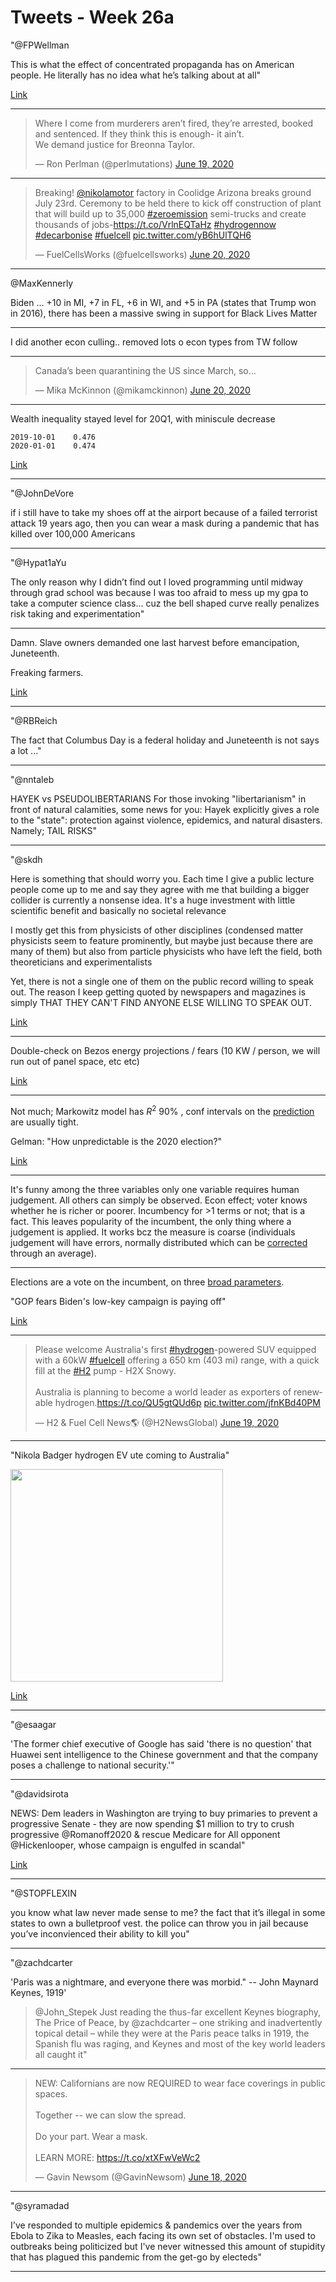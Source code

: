 # Tweets - Week 26a

"@FPWellman

This is what the effect of concentrated propaganda has on American
people. He literally has no idea what he’s talking about at all"

[Link](https://mobile.twitter.com/FPWellman/status/1274517577138688000)

---

<blockquote class="twitter-tweet"><p lang="en" dir="ltr">Where I come from murderers aren’t fired, they’re arrested, booked and sentenced. If they think this is enough- it ain’t. <br>We demand justice for Breonna Taylor.</p>&mdash; Ron Perlman (@perlmutations) <a href="https://twitter.com/perlmutations/status/1274036992834060288?ref_src=twsrc%5Etfw">June 19, 2020</a></blockquote> <script async src="https://platform.twitter.com/widgets.js" charset="utf-8"></script>

---

<blockquote class="twitter-tweet"><p lang="en" dir="ltr">Breaking! <a href="https://twitter.com/nikolamotor?ref_src=twsrc%5Etfw">@nikolamotor</a> factory in Coolidge Arizona breaks ground July 23rd. Ceremony to be held there to kick off construction of plant that will build up to 35,000 <a href="https://twitter.com/hashtag/zeroemission?src=hash&amp;ref_src=twsrc%5Etfw">#zeroemission</a> semi-trucks and create thousands of jobs-<a href="https://t.co/VrlnEQTaHz">https://t.co/VrlnEQTaHz</a> <a href="https://twitter.com/hashtag/hydrogennow?src=hash&amp;ref_src=twsrc%5Etfw">#hydrogennow</a> <a href="https://twitter.com/hashtag/decarbonise?src=hash&amp;ref_src=twsrc%5Etfw">#decarbonise</a> <a href="https://twitter.com/hashtag/fuelcell?src=hash&amp;ref_src=twsrc%5Etfw">#fuelcell</a> <a href="https://t.co/yB6hUlTQH6">pic.twitter.com/yB6hUlTQH6</a></p>&mdash; FuelCellsWorks (@fuelcellsworks) <a href="https://twitter.com/fuelcellsworks/status/1274352998655950848?ref_src=twsrc%5Etfw">June 20, 2020</a></blockquote> <script async src="https://platform.twitter.com/widgets.js" charset="utf-8"></script>

---

@MaxKennerly

Biden ...  +10 in MI, +7 in FL, +6 in WI, and +5 in PA (states that Trump won in 2016), there has been a massive swing in support for Black Lives Matter

---

I did another econ culling.. removed lots o econ types from TW follow

---


<blockquote class="twitter-tweet"><p lang="en" dir="ltr">Canada’s been quarantining the US since March, so...</p>&mdash; Mika McKinnon (@mikamckinnon) <a href="https://twitter.com/mikamckinnon/status/1274408268635369473?ref_src=twsrc%5Etfw">June 20, 2020</a></blockquote> <script async src="https://platform.twitter.com/widgets.js" charset="utf-8"></script>

---

Wealth inequality stayed level for 20Q1, with miniscule decrease

```
2019-10-01    0.476
2020-01-01    0.474
```

[Link](https://muratk3n.github.io/thirdwave/en/2019/05/stats.html#gini)

---

"@JohnDeVore

if i still have to take my shoes off at the airport because of a
failed terrorist attack 19 years ago, then you can wear a mask during
a pandemic that has killed over 100,000 Americans

---

"@Hypat1aYu

The only reason why I didn’t find out I loved programming until midway
through grad school was because I was too afraid to mess up my gpa to
take a computer science class... cuz the bell shaped curve really
penalizes risk taking and experimentation"

---

Damn. Slave owners demanded one last harvest before emancipation,
Juneteenth.

Freaking farmers.

[Link](https://mobile.twitter.com/etanthomas36/status/1273923025507844097)

---

"@RBReich

The fact that Columbus Day is a federal holiday and Juneteenth is not
says a lot ..."

---

"@nntaleb

HAYEK vs PSEUDOLIBERTARIANS For those invoking "libertarianism" in
front of natural calamities, some news for you: Hayek explicitly gives
a role to the "state": protection against violence, epidemics, and
natural disasters. Namely; TAIL RISKS"

---

"@skdh

Here is something that should worry you. Each time I give a public
lecture people come up to me and say they agree with me that building
a bigger collider is currently a nonsense idea. It's a huge investment
with little scientific benefit and basically no societal relevance

I mostly get this from physicists of other disciplines (condensed
matter physicists seem to feature prominently, but maybe just because
there are many of them) but also from particle physicists who have
left the field, both theoreticians and experimentalists 

Yet, there is not a single one of them on the public record willing to
speak out. The reason I keep getting quoted by newspapers and
magazines is simply THAT THEY CAN'T FIND ANYONE ELSE WILLING TO SPEAK
OUT.

[Link](https://mobile.twitter.com/skdh/status/1274181259963568130)

---

Double-check on Bezos energy projections / fears (10 KW / person, we
will run out of panel space, etc etc)

[Link](https://muratk3n.github.io/thirdwave/en/2019/05/bezos-space-infrastructure.html#energy)

---

Not much; Markowitz model has $R^2$ 90% , conf intervals on the
[prediction](https://muratk3n.github.io/thirdwave/en/2015/04/predicting-2016-presidential-election.html)
are usually tight.

Gelman: "How unpredictable is the 2020 election?"

[Link](https://statmodeling.stat.columbia.edu/2020/06/15/how-unpredictable-is-the-2020-election/)

---

It's funny among the three variables only one variable requires human
judgement. All others can simply be observed. Econ effect; voter knows
whether he is richer or poorer. Incumbency for >1 terms or not; that
is a fact. This leaves popularity of the incumbent, the only thing
where a judgement is applied. It works bcz the measure is coarse
(individuals judgement will have errors, normally distributed which
can be [corrected](https://muratk3n.github.io/thirdwave/en/2020/07/crowd-wisdom.html)
through an average).

---

Elections are a vote on the incumbent, on three [broad parameters](https://muratk3n.github.io/thirdwave/en/2015/04/predicting-2016-presidential-election.html).

"GOP fears Biden's low-key campaign is paying off"

[Link](https://thehill.com/homenews/campaign/503485-gop-fears-bidens-low-key-campaign-is-paying-off)

---

<blockquote class="twitter-tweet"><p lang="en" dir="ltr">Please welcome Australia&#39;s first <a href="https://twitter.com/hashtag/hydrogen?src=hash&amp;ref_src=twsrc%5Etfw">#hydrogen</a>-powered SUV equipped with a 60kW <a href="https://twitter.com/hashtag/fuelcell?src=hash&amp;ref_src=twsrc%5Etfw">#fuelcell</a> offering a 650 km (403 mi) range, with a quick fill at the <a href="https://twitter.com/hashtag/H2?src=hash&amp;ref_src=twsrc%5Etfw">#H2</a> pump - H2X Snowy.<br><br>Australia is planning to become a world leader as exporters of renewable hydrogen.<a href="https://t.co/QU5gtQUd6p">https://t.co/QU5gtQUd6p</a> <a href="https://t.co/jfnKBd40PM">pic.twitter.com/jfnKBd40PM</a></p>&mdash; H2 &amp; Fuel Cell News🌎 (@H2NewsGlobal) <a href="https://twitter.com/H2NewsGlobal/status/1274028275421986816?ref_src=twsrc%5Etfw">June 19, 2020</a></blockquote> <script async src="https://platform.twitter.com/widgets.js" charset="utf-8"></script>

---

"Nikola Badger hydrogen EV ute coming to Australia"

<img width="340" src="https://motoring.pxcrush.net/motoring/general/editorial/nikola-badger-1-upsv.jpg?width=640"/>

[Link](https://www.motoring.com.au/nikola-badger-hydrogen-ev-ute-reservations-open-soon-124672/)

---

"@esaagar

'The former chief executive of Google has said 'there is no question'
that Huawei sent intelligence to the Chinese government and that the
company poses a challenge to national security.'"

---

"@davidsirota

NEWS: Dem leaders in Washington are trying to buy primaries to prevent
a progressive Senate - they are now spending $1 million to try to
crush progressive @Romanoff2020 & rescue Medicare for All opponent
@Hickenlooper, whose campaign is engulfed in scandal"

[Link](https://sirota.substack.com/p/beltway-dems-are-trying-to-prevent)

---

"@STOPFLEXIN

you know what law never made sense to me? the fact that it’s illegal
in some states to own a bulletproof vest. the police can throw you in
jail because you’ve inconvienced their ability to kill you"

---

"@zachdcarter

'Paris was a nightmare, and everyone there was morbid." -- John
Maynard Keynes, 1919'

>@John_Stepek Just reading the thus-far excellent Keynes biography, The Price of
>Peace, by @zachdcarter – one striking and inadvertently topical detail
>– while they were at the Paris peace talks in 1919, the Spanish flu
>was raging, and Keynes and most of the key world leaders all caught it"

---


<blockquote class="twitter-tweet"><p lang="en" dir="ltr">NEW: Californians are now REQUIRED to wear face coverings in public spaces.<br><br>Together -- we can slow the spread.<br><br>Do your part. Wear a mask.<br><br>LEARN MORE: <a href="https://t.co/xtXFwVeWc2">https://t.co/xtXFwVeWc2</a></p>&mdash; Gavin Newsom (@GavinNewsom) <a href="https://twitter.com/GavinNewsom/status/1273696999066353664?ref_src=twsrc%5Etfw">June 18, 2020</a></blockquote> <script async src="https://platform.twitter.com/widgets.js" charset="utf-8"></script>

---


"@syramadad

I've responded to multiple epidemics & pandemics over the years from
Ebola to Zika to Measles, each facing its own set of obstacles. I'm
used to outbreaks being politicized but I've never witnessed this
amount of stupidity that has plagued this pandemic from the get-go by
electeds"

---
